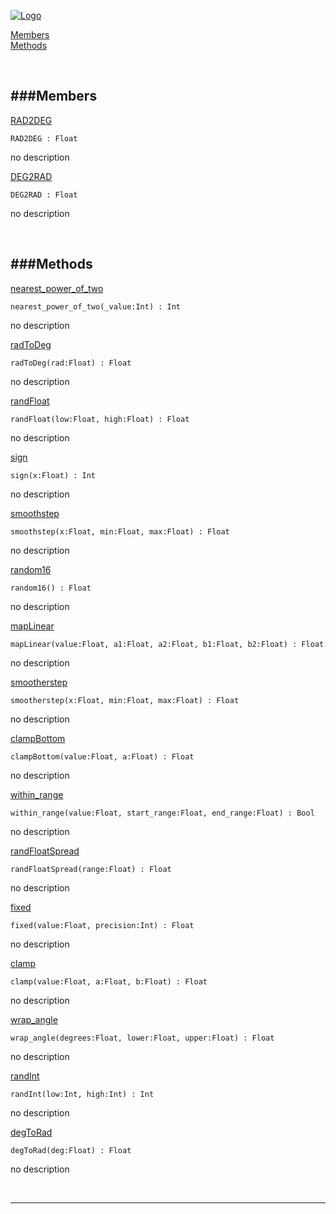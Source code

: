 
[![Logo](http://luxeengine.com/images/logo.png)](index.html)


[Members](#Members)   
[Methods](#Methods)   


&nbsp;   

<a class="lift" name="Members" ></a>
###Members   
---
<a class="lift" name="RAD2DEG" href="#RAD2DEG">RAD2DEG</a>



    RAD2DEG : Float

<span class="small_desc_flat"> no description </span>   

<a class="lift" name="DEG2RAD" href="#DEG2RAD">DEG2RAD</a>



    DEG2RAD : Float

<span class="small_desc_flat"> no description </span>   

&nbsp;   

<a class="lift" name="Methods" ></a>
###Methods   
---
<a class="lift" name="nearest_power_of_two" href="#nearest_power_of_two">nearest_power_of_two</a>



    nearest_power_of_two(_value:Int) : Int

<span class="small_desc_flat"> no description </span>   

<a class="lift" name="radToDeg" href="#radToDeg">radToDeg</a>



    radToDeg(rad:Float) : Float

<span class="small_desc_flat"> no description </span>   

<a class="lift" name="randFloat" href="#randFloat">randFloat</a>



    randFloat(low:Float, high:Float) : Float

<span class="small_desc_flat"> no description </span>   

<a class="lift" name="sign" href="#sign">sign</a>



    sign(x:Float) : Int

<span class="small_desc_flat"> no description </span>   

<a class="lift" name="smoothstep" href="#smoothstep">smoothstep</a>



    smoothstep(x:Float, min:Float, max:Float) : Float

<span class="small_desc_flat"> no description </span>   

<a class="lift" name="random16" href="#random16">random16</a>



    random16() : Float

<span class="small_desc_flat"> no description </span>   

<a class="lift" name="mapLinear" href="#mapLinear">mapLinear</a>



    mapLinear(value:Float, a1:Float, a2:Float, b1:Float, b2:Float) : Float

<span class="small_desc_flat"> no description </span>   

<a class="lift" name="smootherstep" href="#smootherstep">smootherstep</a>



    smootherstep(x:Float, min:Float, max:Float) : Float

<span class="small_desc_flat"> no description </span>   

<a class="lift" name="clampBottom" href="#clampBottom">clampBottom</a>



    clampBottom(value:Float, a:Float) : Float

<span class="small_desc_flat"> no description </span>   

<a class="lift" name="within_range" href="#within_range">within_range</a>



    within_range(value:Float, start_range:Float, end_range:Float) : Bool

<span class="small_desc_flat"> no description </span>   

<a class="lift" name="randFloatSpread" href="#randFloatSpread">randFloatSpread</a>



    randFloatSpread(range:Float) : Float

<span class="small_desc_flat"> no description </span>   

<a class="lift" name="fixed" href="#fixed">fixed</a>



    fixed(value:Float, precision:Int) : Float

<span class="small_desc_flat"> no description </span>   

<a class="lift" name="clamp" href="#clamp">clamp</a>



    clamp(value:Float, a:Float, b:Float) : Float

<span class="small_desc_flat"> no description </span>   

<a class="lift" name="wrap_angle" href="#wrap_angle">wrap_angle</a>



    wrap_angle(degrees:Float, lower:Float, upper:Float) : Float

<span class="small_desc_flat"> no description </span>   

<a class="lift" name="randInt" href="#randInt">randInt</a>



    randInt(low:Int, high:Int) : Int

<span class="small_desc_flat"> no description </span>   

<a class="lift" name="degToRad" href="#degToRad">degToRad</a>



    degToRad(deg:Float) : Float

<span class="small_desc_flat"> no description </span>   



&nbsp;
&nbsp;
&nbsp;

---  


&nbsp;   
&nbsp;   